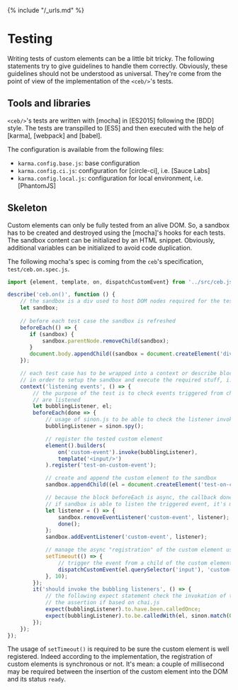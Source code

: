 {% include "/_urls.md" %}
# Testing

Writing tests of custom elements can be a little bit tricky.
The following statements try to give guidelines to handle them correctly.
Obviously, these guidelines should not be understood as universal.
They're come from the point of view of the implementation of the `<ceb/>`'s tests.

## Tools and libraries

`<ceb/>`'s tests are written with [mocha] in [ES2015] following the [BDD] style.
The tests are transpilled to [ES5] and then executed with the help of [karma], [webpack] and [babel].

The configuration is available from the following files:

- `karma.config.base.js`: base configuration
- `karma.config.ci.js`: configuration for [circle-ci], i.e. [Sauce Labs]
- `karma.config.local.js`: configuration for local environment, i.e. [PhantomJS]

## Skeleton

Custom elements can only be fully tested from an alive DOM.
So, a sandbox has to be created and destroyed using the [mocha]'s hooks for each tests.
The sandbox content can be initialized by an HTML snippet.
Obviously, additional variables can be initialized to avoid code duplication.

The following mocha's spec is coming from the `ceb`'s specification, `test/ceb.on.spec.js`.

```javascript
import {element, template, on, dispatchCustomEvent} from '../src/ceb.js';

describe('ceb.on()', function () {
    // the sandbox is a div used to host DOM nodes required for the test, especially the tested custom element
    let sandbox;
    
    // before each test case the sandbox is refreshed
    beforeEach(() => {
       if (sandbox) {
           sandbox.parentNode.removeChild(sandbox);
       }
       document.body.appendChild((sandbox = document.createElement('div')));
    });

    // each test case has to be wrapped into a context or describe block
    // in order to setup the sandbox and execute the required stuff, i.e. the GIVEN and WHEN statements
    context('listening events', () => {
        // the purpose of the test is to check events triggered from children of the custom element
        // are listened
        let bubblingListener, el;
        beforeEach(done => {
            // usage of sinon.js to be able to check the listener invokations
            bubblingListener = sinon.spy();

            // register the tested custom element
            element().builders(
                on('custom-event').invoke(bubblingListener),
                template('<input/>')
            ).register('test-on-custom-event');

            // create and append the custom element to the sandbox
            sandbox.appendChild((el = document.createElement('test-on-custom-event')));

            // because the block beforeEach is async, the callback done() has to be called
            // if sandbox is able to listen the triggered event, it's means the custom element was able to do it before
            let listener = () => {
                sandbox.removeEventListener('custom-event', listener);
                done();
            };
            sandbox.addEventListener('custom-event', listener);

            // manage the async "registration" of the custom element using a time out
            setTimeout(() => {
                // trigger the event from a child of the custom element
                dispatchCustomEvent(el.querySelector('input'), 'custom-event');
            }, 10);
        });
        it('should invoke the bubbling listeners', () => {
            // the following expect statement check the invokation of the custom element's listener
            // the assertion if based on chai.js
            expect(bubblingListener).to.have.been.calledOnce;
            expect(bubblingListener).to.be.calledWith(el, sinon.match(Object));
        });
    });
});
```
The usage of `setTimeout()` is required to be sure the custom element is well registered.
Indeed according to the implementation, the registration of custom elements is synchronous or not.
It's mean: a couple of millisecond may be required between the insertion of the custom element into the DOM and its status `ready`. 
